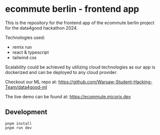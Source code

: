 # ecommute berlin - frontend app

This is the repository for the frontend app of the ecommute berlin project for the data4good hackathon 2024.

Technologies used:
* remix run
* react & typescript
* tailwind css

Scalability could be achieved by utilizing cloud technologies as our app is dockerized and can be deployed to any cloud provider.

Checkout our ML repo at: https://github.com/Warsaw-Student-Hacking-Team/data4good-ml

The live demo can be found at: https://ecommute.micorix.dev

## Development


```shellscript
pnpm install
pnpm run dev
```

